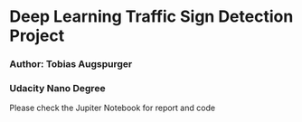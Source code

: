 # Deep Learning Traffic Sign Detection Project   
### Author: Tobias Augspurger  
### Udacity Nano Degree    
Please check the Jupiter Notebook for report and code 
